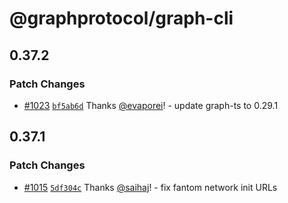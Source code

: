 # @graphprotocol/graph-cli

## 0.37.2

### Patch Changes

- [#1023](https://github.com/graphprotocol/graph-cli/pull/1023) [`bf5ab6d`](https://github.com/graphprotocol/graph-cli/commit/bf5ab6dc0f19fcb5b8e599b7d9b1c2b6efcbe005) Thanks [@evaporei](https://github.com/evaporei)! - update graph-ts to 0.29.1

## 0.37.1

### Patch Changes

- [#1015](https://github.com/graphprotocol/graph-cli/pull/1015) [`5df304c`](https://github.com/graphprotocol/graph-cli/commit/5df304c75ecc339f681eeae858325a7859183dda) Thanks [@saihaj](https://github.com/saihaj)! - fix fantom network init URLs
